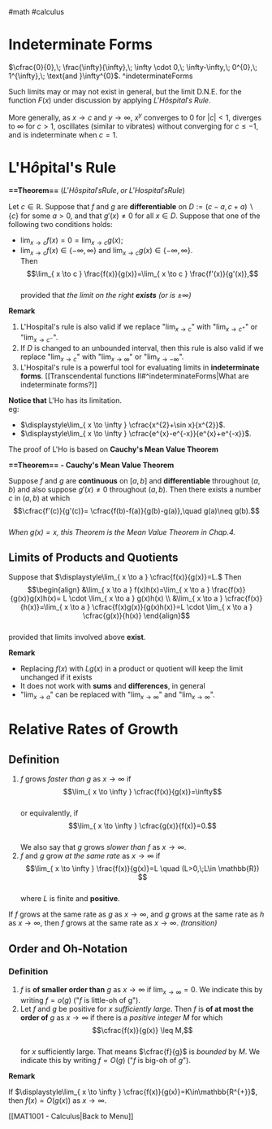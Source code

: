 #math #calculus 

# Indeterminate Forms  
  
$\cfrac{0}{0},\; \frac{\infty}{\infty},\; \infty \cdot 0,\; \infty-\infty,\; 0^{0},\; 1^{\infty},\; \text{and }\infty^{0}$.   ^indeterminateForms
  
Such limits may or may not exist in general, but the limit D.N.E. for the function $F(x)$ under discussion by applying $L'H\hat{o}spi tal's\;Rule$.  
  
More generally, as $x\to c$ and $y\to \infty$, $x^{y}$ converges to $0$ for $|c|<1$, diverges to $\infty$ for $c>1$, oscillates (similar to vibrates) without converging for $c\leq-1$, and is indeterminate when $c=1$.  
  
# L'H$\hat{o}$pital's Rule  
  
**==Theorem==** ($L'H\hat{o}spi tal's Rule,\;or\;L'Hospi tal's Rule$)  
  
Let $c\in \mathbb{R}.$ Suppose that $f$ and $g$ are **differentiable** on $D:=(c-a, c+a)\backslash \{c\}$ for some $a>0$, and that $g'(x)\neq 0$ for all $x\in D$. Suppose that one of the following two conditions holds:  
* $\displaystyle\lim_{ x \to c }f(x)=0=\lim_{ x \to c }g(x)$;  
* $\displaystyle\lim_{ x \to c }f(x)\in \{ -\infty,\infty \}$ and $\displaystyle\lim_{ x \to c }g(x)\in \{ -\infty,\infty \}$.  
Then  $$\lim_{ x \to c } \frac{f(x)}{g(x)}=\lim_{ x \to c } \frac{f'(x)}{g'(x)},$$  
provided that *the limit on the right **exists** (or is $\pm\infty$)*  
  
**Remark**   
  
1) L'Hospital's rule is also valid if we replace "$\displaystyle\lim_{ x \to c }$" with "$\displaystyle\lim_{ x \to c^{+} }$" or "$\displaystyle\lim_{ x \to c^{-} }$".  
2) If $D$ is changed to an unbounded interval, then this rule is also valid if we replace "$\displaystyle\lim_{ x \to c }$" with "$\displaystyle\lim_{ x \to \infty }$" or "$\displaystyle\lim_{ x \to -\infty }$".  
3) L'Hospital's rule is a powerful tool for evaluating limits in **indeterminate forms**. [[Transcendental functions II#^indeterminateForms|What are indeterminate forms?]]  
  
**Notice that** L'Ho has its limitation.  
eg:  
* $\displaystyle\lim_{ x \to \infty } \cfrac{x^{2}+\sin x}{x^{2}}$.  
* $\displaystyle\lim_{ x \to \infty } \cfrac{e^{x}-e^{-x}}{e^{x}+e^{-x}}$.  
  
The proof of L'Ho is based on **Cauchy's Mean Value Theorem**  
  
**==Theorem==** **- Cauchy's Mean Value Theorem**    
  
Suppose $f$ and $g$ are **continuous** on $[a,b]$ and **differentiable** throughout $(a,b)$ and also suppose $g'(x)\neq 0$ throughout $(a,b)$. Then there exists a number $c$ in $(a,b)$ at which  $$\cfrac{f'(c)}{g'(c)}= \cfrac{f(b)-f(a)}{g(b)-g(a)},\quad g(a)\neq g(b).$$  
*When $g(x)=x$, this Theorem is the Mean Value Theorem in Chap.4.*  
  
## Limits of Products and Quotients  
  
Suppose that $\displaystyle\lim_{ x \to a } \cfrac{f(x)}{g(x)}=L.$ Then  $$\begin{align}
&\lim_{ x \to a } f(x)h(x)=\lim_{ x \to a } \frac{f(x)}{g(x)}g(x)h(x)= L \cdot \lim_{ x \to a } g(x)h(x) \\
&\lim_{ x \to a } \cfrac{f(x)}{h(x)}=\lim_{ x \to a } \cfrac{f(x)g(x)}{g(x)h(x)}=L \cdot \lim_{ x \to a } \cfrac{g(x)}{h(x)}
\end{align}$$  
provided that limits involved above **exist**.  
  
**Remark**  
  
* Replacing $f(x)$ with $Lg(x)$ in a product or quotient will keep the limit unchanged if it exists  
* It does not work with **sums** and **differences**, in general  
* "$\displaystyle\lim_{ x \to a }$" can be replaced with "$\displaystyle\lim_{ x \to \infty }$" and "$\displaystyle\lim_{ x \to \infty }$".  
  

# Relative Rates of Growth  
  
## Definition  
  
1. $f$ grows *faster than* $g$ as $x\to \infty$ if  $$\lim_{ x \to \infty } \cfrac{f(x)}{g(x)}=\infty$$   
or equivalently, if  $$\lim_{ x \to \infty } \cfrac{g(x)}{f(x)}=0.$$  
We also say that $g$ grows *slower than* $f$ as $x\to \infty$.  
2. $f$ and $g$ grow *at the same rate* as $x\to \infty$ if   $$\lim_{ x \to \infty } \frac{f(x)}{g(x)}=L \quad (L>0,\;L\in \mathbb{R}) $$  
where $L$ is finite and **positive**.  
  
If $f$ grows at the same rate as $g$ as $x\to \infty$, and $g$ grows at the same rate as $h$ as $x\to \infty$, then $f$ grows at the same rate as $x\to \infty$.  *(transition)*  
  
## Order and Oh-Notation  
  
### Definition  
  
1. $f$ is **of smaller order than** $g$ as $x\to \infty$ if $\displaystyle\lim_{ x \to \infty }=0$. We indicate this by writing $f=o(g)$ ("$f$ is little-oh of g").  
2. Let $f$ and $g$ be positive for $x$ *sufficiently large*. Then $f$ is **of at most the order of** $g$ as $x\to \infty$ if there is a *positive integer* $M$ for which  $$\cfrac{f(x)}{g(x)} \leq M,$$  
for $x$ sufficiently large. That means $\cfrac{f}{g}$ is *bounded* by $M$. We indicate this by writing $f=O(g)$ ("$f$ is big-oh of $g$").  
  
**Remark**  
  
If $\displaystyle\lim_{ x \to \infty } \cfrac{f(x)}{g(x)}=K\in\mathbb{R^{+}}$, then $f(x)=O\big(g(x)\big)$ as $x\to \infty$.  
  
  
[[MAT1001 - Calculus|Back to Menu]]  
  